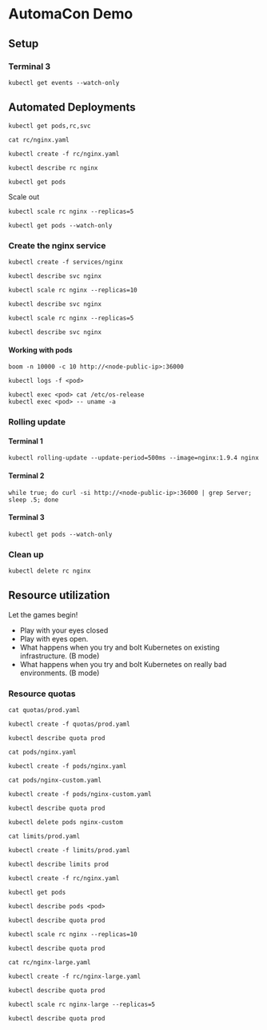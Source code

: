# AutomaCon Demo

## Setup

### Terminal 3

```
kubectl get events --watch-only
```

## Automated Deployments

```
kubectl get pods,rc,svc
```

```
cat rc/nginx.yaml
```

```
kubectl create -f rc/nginx.yaml
```

```
kubectl describe rc nginx
```

```
kubectl get pods
```

Scale out

```
kubectl scale rc nginx --replicas=5
```

```
kubectl get pods --watch-only
```

### Create the nginx service

```
kubectl create -f services/nginx
```

```
kubectl describe svc nginx
```

```
kubectl scale rc nginx --replicas=10
```

```
kubectl describe svc nginx
```

```
kubectl scale rc nginx --replicas=5
```

```
kubectl describe svc nginx
```

#### Working with pods

```
boom -n 10000 -c 10 http://<node-public-ip>:36000
```

```
kubectl logs -f <pod>
```

```
kubectl exec <pod> cat /etc/os-release
kubectl exec <pod> -- uname -a
```

### Rolling update

#### Terminal 1

```
kubectl rolling-update --update-period=500ms --image=nginx:1.9.4 nginx
```

#### Terminal 2

```
while true; do curl -si http://<node-public-ip>:36000 | grep Server; sleep .5; done
```

#### Terminal 3

```
kubectl get pods --watch-only
```

### Clean up

```
kubectl delete rc nginx
```

## Resource utilization

Let the games begin!

- Play with your eyes closed
- Play with eyes open.
- What happens when you try and bolt Kubernetes on existing infrastructure. (B mode)
- What happens when you try and bolt Kubernetes on really bad environments. (B mode)

### Resource quotas

```
cat quotas/prod.yaml
```

```
kubectl create -f quotas/prod.yaml
```

```
kubectl describe quota prod
```

```
cat pods/nginx.yaml
```

```
kubectl create -f pods/nginx.yaml 
```

```
cat pods/nginx-custom.yaml 
```

```
kubectl create -f pods/nginx-custom.yaml
```

```
kubectl describe quota prod
```

```
kubectl delete pods nginx-custom
```

```
cat limits/prod.yaml
```

```
kubectl create -f limits/prod.yaml
```

```
kubectl describe limits prod
```

```
kubectl create -f rc/nginx.yaml
```

```
kubectl get pods
```

```
kubectl describe pods <pod>
```

```
kubectl describe quota prod
```

```
kubectl scale rc nginx --replicas=10
```

```
kubectl describe quota prod
```

```
cat rc/nginx-large.yaml
```

```
kubectl create -f rc/nginx-large.yaml
```

```
kubectl describe quota prod
```

```
kubectl scale rc nginx-large --replicas=5
```

```
kubectl describe quota prod
```
